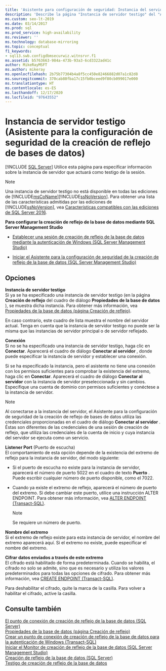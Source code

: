 ```yaml
---
title: 'Asistente para configuración de seguridad: Instancia del servidor testigo'
description: 'Describe la página "Instancia de servidor testigo" del "Asistente para configuración de seguridad de la creación de reflejo de bases de datos". '
ms.custom: seo-lt-2019
ms.date: 03/14/2017
ms.prod: sql
ms.prod_service: high-availability
ms.reviewer: ''
ms.technology: database-mirroring
ms.topic: conceptual
f1_keywords:
- sql13.swb.configdbmsecurwiz.witnsrvr.f1
ms.assetid: b5763663-984a-473b-93a3-6cd3322ad41c
author: MikeRayMSFT
ms.author: mikeray
ms.openlocfilehash: 2b75b77304b4a8f5cc450e82466882d07a1c82d8
ms.sourcegitcommit: 370cab80fba17c15fb0bceed9f80cb099017e000
ms.translationtype: HT
ms.contentlocale: es-ES
ms.lasthandoff: 12/17/2020
ms.locfileid: "97643552"
---
```

# <a name="witness-server-instance-configure-database-mirroring-security-wizard"></a>Instancia de servidor testigo (Asistente para la configuración de seguridad de la creación de reflejo de bases de datos)
 [!INCLUDE [SQL Server](../../includes/applies-to-version/sqlserver.md)]
  Utilice esta página para especificar información sobre la instancia de servidor que actuará como testigo de la sesión.  
  
> [!NOTE]
>  Una instancia de servidor testigo no está disponible en todas las ediciones de [!INCLUDE[msCoName](../../includes/msconame-md.md)][!INCLUDE[ssNoVersion](../../includes/ssnoversion-md.md)]. Para obtener una lista de las características admitidas por las ediciones de [!INCLUDE[ssNoVersion](../../includes/ssnoversion-md.md)], vea [Características compatibles con las ediciones de SQL Server 2016](~/sql-server/editions-and-supported-features-for-sql-server-2016.md).  
  
 **Para configurar la creación de reflejo de la base de datos mediante SQL Server Management Studio**  
  
-   [Establecer una sesión de creación de reflejo de la base de datos mediante la autenticación de Windows &#40;SQL Server Management Studio&#41;](../../database-engine/database-mirroring/establish-database-mirroring-session-windows-authentication.md)  
  
-   [Iniciar el Asistente para la configuración de seguridad de la creación de reflejo de la base de datos &#40;SQL Server Management Studio&#41;](../../database-engine/database-mirroring/start-the-configuring-database-mirroring-security-wizard.md)  
  
## <a name="options"></a>Opciones  
 **Instancia de servidor testigo**  
 Si ya se ha especificado una instancia de servidor testigo (en la página **Creación de reflejo** del cuadro de diálogo **Propiedades de la base de datos** ), se muestra dicha instancia. Para obtener más información, vea [Propiedades de la base de datos &#40;página Creación de reflejo&#41;](../../relational-databases/databases/database-properties-mirroring-page.md).  
  
 En caso contrario, este cuadro de lista muestra el nombre del servidor actual. Tenga en cuenta que la instancia de servidor testigo no puede ser la misma que las instancias de servidor principal o de servidor reflejado.  
  
 **Conexión**  
 Si no se ha especificado una instancia de servidor testigo, haga clic en **Conectar**. Aparecerá el cuadro de diálogo **Conectar al servidor** , donde puede especificar la instancia de servidor y establecer una conexión.  
  
 Si se ha especificado la instancia, pero el asistente no tiene una conexión con los permisos suficientes para comprobar la existencia del extremo, haga clic en **Conectar**. Aparecerá el cuadro de diálogo **Conectar al servidor** con la instancia de servidor preseleccionada y sin cambios. Especifique una cuenta de dominio con permisos suficientes y conéctese a la instancia de servidor.  
  
> [!NOTE]  
>  Al conectarse a la instancia del servidor, el Asistente para la configuración de seguridad de la creación de reflejo de bases de datos utiliza las credenciales proporcionadas en el cuadro de diálogo **Conectar al servidor** . Éstas son diferentes de las credenciales de una sesión de creación de reflejo, que utiliza las credenciales de la cuenta de inicio y cuya instancia del servidor se ejecuta como un servicio.  
  
 **Listener Port** (Puerto de escucha)  
 El comportamiento de esta opción depende de la existencia del extremo de reflejo para la instancia de servidor, del modo siguiente:  
  
-   Si el puerto de escucha no existe para la instancia de servidor, aparecerá el número de puerto 5022 en el cuadro de texto **Puerto** . Puede escribir cualquier número de puerto disponible, como el 7022.  
  
-   Cuando ya existe el extremo de reflejo, aparecerá el número de puerto del extremo. Si debe cambiar este puerto, utilice una instrucción ALTER ENDPOINT. Para obtener más información, vea [ALTER ENDPOINT &#40;Transact-SQL&#41;](../../t-sql/statements/alter-endpoint-transact-sql.md).  
  
    > [!NOTE]  
    >  Se requiere un número de puerto.  
  
 **Nombre del extremo**  
 Si el extremo de reflejo existe para esta instancia de servidor, el nombre del extremo aparecerá aquí. Si el extremo no existe, puede especificar el nombre del extremo.  
  
 **Cifrar datos enviados a través de este extremo**  
 El cifrado está habilitado de forma predeterminada. Cuando se habilita, el cifrado no solo se admite, sino que es necesario y utiliza los valores predeterminados para todas las opciones de cifrado. Para obtener más información, vea [CREATE ENDPOINT &#40;Transact-SQL&#41;](../../t-sql/statements/create-endpoint-transact-sql.md).  
  
 Para deshabilitar el cifrado, quite la marca de la casilla. Para volver a habilitar el cifrado, active la casilla.  
  
## <a name="see-also"></a>Consulte también  
 [El punto de conexión de creación de reflejo de la base de datos &#40;SQL Server&#41;](../../database-engine/database-mirroring/the-database-mirroring-endpoint-sql-server.md)   
 [Propiedades de la base de datos &#40;página Creación de reflejo&#41;](../../relational-databases/databases/database-properties-mirroring-page.md)   
 [Crear un punto de conexión de creación de reflejo de la base de datos para la autenticación de Windows &#40;Transact-SQL&#41;](../../database-engine/database-mirroring/create-a-database-mirroring-endpoint-for-windows-authentication-transact-sql.md)   
 [Iniciar el Monitor de creación de reflejo de la base de datos &#40;SQL Server Management Studio&#41;](../../database-engine/database-mirroring/start-database-mirroring-monitor-sql-server-management-studio.md)   
 [Creación de reflejo de la base de datos &#40;SQL Server&#41;](../../database-engine/database-mirroring/database-mirroring-sql-server.md)   
 [Testigo de creación de reflejo de la base de datos](../../database-engine/database-mirroring/database-mirroring-witness.md)  
  
  
